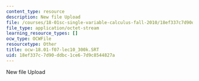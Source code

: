 ```yaml
---
content_type: resource
description: New file Upload
file: /courses/18-01sc-single-variable-calculus-fall-2010/18ef337c7d90ddbc1ce67d9c8544827a_ocw-18.01-f07-lec10_300k.SRT
file_type: application/octet-stream
learning_resource_types: []
ocw_type: OCWFile
resourcetype: Other
title: ocw-18.01-f07-lec10_300k.SRT
uid: 18ef337c-7d90-ddbc-1ce6-7d9c8544827a
---
```

New file Upload

